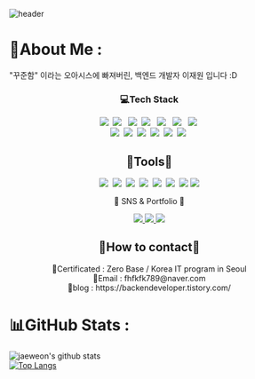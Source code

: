![header](https://capsule-render.vercel.app/api?type=waving&&color=0:EEFF00,100:a82da8&height=200&width=100%&section=header&text=JAEWEON_LEE&fontSize=60)<br>

 # 💫About Me :
"꾸준함" 이라는 오아시스에 빠져버린, 백엔드 개발자 이재원 입니다 :D 

<h3 align="center">💻Tech Stack</h3>

<p align="center">
  <img src="https://img.shields.io/badge/Java-007396?style=flat-square&logo=Java&logoColor=white"/></a>&nbsp 
  <img src="https://img.shields.io/badge/html5-%23E34F26.svg?style=flat&logo=html5&logoColor=white"/></a> &nbsp
  <img src="https://img.shields.io/badge/css-1572B6?style=flat-square&logo=css3&logoColor=white"/></a>&nbsp 
  <img src="https://img.shields.io/badge/javascript-%23323330.svg?style=flat&logo=javascript&logoColor=%23F7DF1E"/></a> &nbsp
  <img src="https://img.shields.io/badge/typescript-3178C6?style=flat&logo=typescript&logoColor=%23F7DF1E"/></a> &nbsp
  <img src="https://img.shields.io/badge/jquery-0769AD?style=flat&logo=jquery&logoColor=white"></a> &nbsp
  <img src="https://img.shields.io/badge/JSON-000000?style=flat-square&logo=JSON&logoColor=white"/></a>&nbsp 
  <br>
  <img src="https://img.shields.io/badge/spring-%236DB33F.svg?style=flat&logo=spring&logoColor=white"></a>&nbsp 
  <img src="https://img.shields.io/badge/Spring Boot-%236DB33F?style=flat&logo=Spring Boot&logoColor=white&"></a>&nbsp 
  <img src="https://img.shields.io/badge/MariaDB-003545?style=flat&logo=mariadb&logoColor=white"></a>&nbsp 
  <img src="https://img.shields.io/badge/MySQL-4479A1?style=flat-square&logo=MySQL&logoColor=white"/></a>&nbsp 
  <img src="https://img.shields.io/badge/oracle-F80000?style=flat&logo=oracle&logoColor=white"></a>&nbsp 
  <img src="https://img.shields.io/badge/apache tomcat-F8DC75?style=flat&logo=apachetomcat&logoColor=white"></a>&nbsp 
</p>



<div align="center">
<h2>🎈Tools🎈</h2>
  <img src="https://img.shields.io/badge/github-181717.svg?style=flat&logo=github&logoColor=white"></a>&nbsp 
  <img src="https://img.shields.io/badge/git-F05032.svg?style=flat&logo=git&logoColor=white"></a>&nbsp 
  <img src="https://img.shields.io/badge/Eclipse-FE7A16.svg?style=flat&logo=Eclipse&logoColor=white"></a>&nbsp 
  <img src="https://img.shields.io/badge/IntelliJIDEA-000000.svg?style=flat&logo=intellij-idea&logoColor=white"/></a>&nbsp 
  <img src="https://img.shields.io/badge/Visual%20Studio%20Code-0078d7.svg?style=flat&logo=visual-studio-code&logoColor=white"></a>&nbsp 
  <img src="https://img.shields.io/badge/Sourcetree-0052CC.svg?style=flat&logo=Sourcetree&logoColor=white"></a>&nbsp 
  <img src="https://img.shields.io/badge/Postman-FF6C37?style=flat-square&logo=Postman&logoColor=white"/>
  <img src="https://img.shields.io/badge/Amazon AWS-232F3E?style=flat-square&logo=amazonaws&logoColor=white"/>
</div>

<div align=center>
	<p>🎨 SNS & Portfolio 🎨</p>
</div>
<div align=center>
	<a href="">
		<img src="https://img.shields.io/badge/Portfolio-FF3633?style=flat&logo=Micro.blog&logoColor=white" />
	</a>
	<a href="https://backendeveloper.tistory.com">
		<img src="https://img.shields.io/badge/Blog-FF9800?style=flat&logo=Blogger&logoColor=white" />
	</a>
	<a href="">
		<img src="https://img.shields.io/badge/Notion-000000?style=flat&logo=Notion&logoColor=white" />
	</a>
	<br>
</div>

<div align="center">
<h2>🎈How to contact🎈</h2>
📜Certificated : Zero Base / Korea IT program in Seoul<br>
💌Email : fhfkfk789@naver.com<br>
👀blog : https://backendeveloper.tistory.com/<br>
 </div>

# 📊GitHub Stats :
![jaeweon's github stats](https://github-readme-stats.vercel.app/api?username=jaeweon&show_icons=true)
<br>
[![Top Langs](https://github-readme-stats.vercel.app/api/top-langs/?username=jaeweon&layout=compact)](https://github.com/anuraghazra/github-readme-stats)
